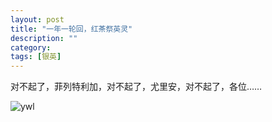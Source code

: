 ```yaml
---
layout: post
title: "一年一轮回，红茶祭英灵"
description: ""
category: 
tags: [银英]
---
```


对不起了，菲列特利加，对不起了，尤里安，对不起了，各位……

![ywl](http://interbbs.b0.upaiyun.com/ywl.gif)


